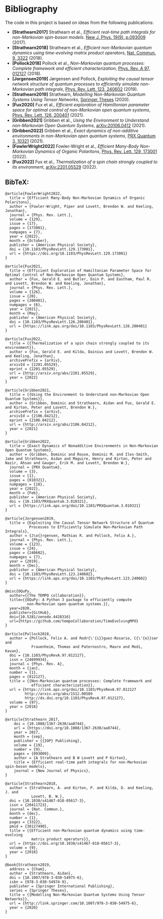 Bibliography
============

The code in this project is based on ideas from the following publications:

- **[Strathearn2017]** Strathearn et al., *Efficient real-time path integrals for non-Markovian spin-boson models*. [New J. Phys. 19(9), p.093009](http://dx.doi.org/10.1088/1367-2630/aa8744) (2017).
- **[Strathearn2018]** Strathearn et al., *Efficient non-Markovian quantum dynamics using time-evolving matrix product operators*, [Nat. Commun. 9, 3322](https://doi.org/10.1038/s41467-018-05617-3)
  (2018).
- **[Pollock2018]** Pollock et al., *Non-Markovian quantum processes: Complete framework and efficient characterization*, [Phys. Rev. A 97, 012127](http://dx.doi.org/10.1103/PhysRevA.97.012127) (2018).
- **[Jorgensen2019]** Jørgensen and Pollock, *Exploiting the causal tensor network structure of quantum processes to efficiently simulate non-Markovian path integrals*, [Phys. Rev. Lett. 123, 240602](http://dx.doi.org/10.1103/PhysRevLett.123.240602) (2019).
- **[Strathearn2019]** Strathearn, *Modelling Non-Markovian Quantum Systems Using Tensor Networks*, [Springer Theses](http://link.springer.com/10.1007/978-3-030-54975-6) (2020).
- **[Fux2020]** Fux et al., *Efficient exploration of Hamiltonian parameter space for optimal control of non-Markovian open quantum systems*, [Phys. Rev. Lett. 126, 200401](https://link.aps.org/doi/10.1103/PhysRevLett.126.200401) (2021).
- **[Gribben2021]** Gribben et al., *Using the Environment to Understand non-Markovian Open Quantum Systems*,  [arXiv:20106.0412](http://arxiv.org/abs/2106.04212) (2021).
- **[Gribben2022]** Gribben et al., *Exact dynamics of non-additive environments in non-Markovian open quantum systems*, [PRX Quantum 3, 10321](https://link.aps.org/doi/10.1103/PRXQuantum.3.010321) (2021).
- **[FowlerWright2022]** Fowler-Wright et al., *Efficient Many-Body Non-Markovian Dynamics of Organic Polaritons*, [Phys. Rev. Lett. 129, 173001](https://doi.org/10.1103/PhysRevLett.129.173001) (2022).
- **[Fux2022]** Fux et al., *Thermalization of a spin chain strongly coupled to its environment*, [arXiv:2201.05529](http://arxiv.org/abs/2201.05529) (2022).


BibTeX:
-------


```
@article{FowlerWright2022,
  title = {Efficient Many-Body Non-Markovian Dynamics of Organic Polaritons},
  author = {Fowler-Wright, Piper and Lovett, Brendon W. and Keeling, Jonathan},
  journal = {Phys. Rev. Lett.},
  volume = {129},
  issue = {17},
  pages = {173001},
  numpages = {7},
  year = {2022},
  month = {October},
  publisher = {American Physical Society},
  doi = {10.1103/PhysRevLett.129.173001},
  url = {https://doi.org/10.1103/PhysRevLett.129.173001}
}

@article{Fux2021,
  title = {Efficient Exploration of Hamiltonian Parameter Space for Optimal Control of Non-Markovian Open Quantum Systems},
  author = {Fux, Gerald E. and Butler, Eoin P. and Eastham, Paul R. and Lovett, Brendon W. and Keeling, Jonathan},
  journal = {Phys. Rev. Lett.},
  volume = {126},
  issue = {20},
  pages = {200401},
  numpages = {6},
  year = {2021},
  month = {May},
  publisher = {American Physical Society},
  doi = {10.1103/PhysRevLett.126.200401},
  url = {https://link.aps.org/doi/10.1103/PhysRevLett.126.200401}
}

@article{Fux2022,
  title = {{Thermalization of a spin chain strongly coupled to its environment}},
  author = {Fux, Gerald E. and Kilda, Dainius and Lovett, Brendon W. and Keeling, Jonathan},
  archivePrefix = {arXiv},
  arxivId = {2201.05529},
  eprint = {2201.05529},
  url = {http://arxiv.org/abs/2201.05529},
  year = {2022}
}

@article{Gribben2021,
  title = {{Using the Environment to Understand non-Markovian Open Quantum Systems}},
  author = {Gribben, Dominic and Strathearn, Aidan and Fux, Gerald E. and Kirton, Peter and Lovett, Brendon W.},
  archivePrefix = {arXiv},
  arxivId = {2106.04212},
  eprint = {2106.04212},
  url = {http://arxiv.org/abs/2106.04212},
  year = {2021}
}

@article{Gribben2022,
  title = {Exact Dynamics of Nonadditive Environments in Non-Markovian Open Quantum Systems},
  author = {Gribben, Dominic and Rouse, Dominic M. and Iles-Smith, Jake and Strathearn, Aidan and Maguire, Henry and Kirton, Peter and Nazir, Ahsan and Gauger, Erik M. and Lovett, Brendon W.},
  journal = {PRX Quantum},
  volume = {3},
  issue = {1},
  pages = {010321},
  numpages = {18},
  year = {2022},
  month = {Feb},
  publisher = {American Physical Society},
  doi = {10.1103/PRXQuantum.3.010321},
  url = {https://link.aps.org/doi/10.1103/PRXQuantum.3.010321}
}

@article{Jorgensen2019,
  title = {Exploiting the Causal Tensor Network Structure of Quantum
           Processes to Efficiently Simulate Non-Markovian Path Integrals},
  author = {J\o{}rgensen, Mathias R. and Pollock, Felix A.},
  journal = {Phys. Rev. Lett.},
  volume = {123},
  issue = {24},
  pages = {240602},
  numpages = {7},
  year = {2019},
  month = {Dec},
  publisher = {American Physical Society},
  doi = {10.1103/PhysRevLett.123.240602},
  url = {https://link.aps.org/doi/10.1103/PhysRevLett.123.240602}
}

@misc{OQuPy,
  author={{The TEMPO collaboration}},
  title={{OQuPy: A Python 3 package to efficiently compute
          non-Markovian open quantum systems.}},
  year=2020,
  publisher={GitHub},
  doi={10.5281/zenodo.4428316}
  url={https://github.com/tempoCollaboration/TimeEvolvingMPO}
}

@article{Pollock2018,
  author = {Pollock, Felix A. and Rodr{\'{i}}guez-Rosario, C{\'{e}}sar and
            Frauenheim, Thomas and Paternostro, Mauro and Modi, Kavan},
  doi = {10.1103/PhysRevA.97.012127},
  issn = {24699934},
  journal = {Phys. Rev. A},
  month = {jan},
  number = {1},
  pages = {012127},
  title = {{Non-Markovian quantum processes: Complete framework and
            efficient characterization}},
  url = {https://link.aps.org/doi/10.1103/PhysRevA.97.012127
         http://arxiv.org/abs/1512.00589
         http://dx.doi.org/10.1103/PhysRevA.97.012127},
  volume = {97},
  year = {2018}
}

@article{Strathearn_2017,
	doi = {10.1088/1367-2630/aa8744},
	url = {https://doi.org/10.1088/1367-2630/aa8744},
	year = 2017,
	month = {sep},
	publisher = {{IOP} Publishing},
	volume = {19},
	number = {9},
	pages = {093009},
	author = {A Strathearn and B W Lovett and P Kirton},
	title = {Efficient real-time path integrals for non-Markovian spin-boson models},
	journal = {New Journal of Physics},
}

@article{Strathearn2018,
  author = {Strathearn, A. and Kirton, P. and Kilda, D. and Keeling, J. and
            Lovett, B. W.},
  doi = {10.1038/s41467-018-05617-3},
  issn = {20411723},
  journal = {Nat. Commun.},
  month = {dec},
  number = {1},
  pages = {3322},
  pmid = {30127490},
  title = {{Efficient non-Markovian quantum dynamics using time-evolving
            matrix product operators}},
  url = {https://doi.org/10.1038/s41467-018-05617-3},
  volume = {9},
  year = {2018}
}

@book{Strathearn2019,
  address = {Cham},
  author = {Strathearn, Aidan},
  doi = {10.1007/978-3-030-54975-6},
  isbn = {978-3-030-54974-9},
  publisher = {Springer International Publishing},
  series = {Springer Theses},
  title = {{Modelling Non-Markovian Quantum Systems Using Tensor Networks}},
  url = {http://link.springer.com/10.1007/978-3-030-54975-6},
  year = {2020}
}

```
